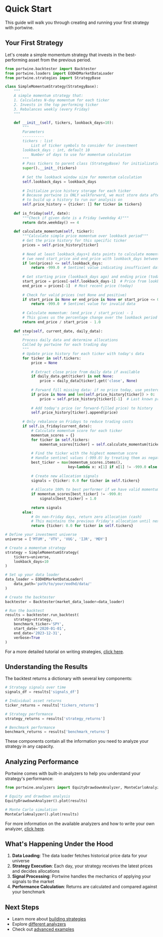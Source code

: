 # Quick Start

This guide will walk you through creating and running your first strategy with portwine.

## Your First Strategy

Let's create a simple momentum strategy that invests in the best-performing asset from the previous period.

```python
from portwine.backtester import Backtester
from portwine.loaders import EODHDMarketDataLoader
from portwine.strategies import StrategyBase

class SimpleMomentumStrategy(StrategyBase):
    """
    A simple momentum strategy that:
    1. Calculates N-day momentum for each ticker
    2. Invests in the top performing ticker
    3. Rebalances weekly (every Friday)
    """
    
    def __init__(self, tickers, lookback_days=10):
        """
        Parameters
        ----------
        tickers : list
            List of ticker symbols to consider for investment
        lookback_days : int, default 10
            Number of days to use for momentum calculation
        """
        # Pass tickers to parent class (StrategyBase) for initialization
        super().__init__(tickers)
        
        # Set the lookback window size for momentum calculation
        self.lookback_days = lookback_days
        
        # Initialize price history storage for each ticker
        # Because portwine is ONLY walkforward, we must store data after every timestep
        # to build up a history to run our analysis on
        self.price_history = {ticker: [] for ticker in tickers}
    
    def is_friday(self, date):
        """Check if given date is a Friday (weekday 4)"""
        return date.weekday() == 4
    
    def calculate_momentum(self, ticker):
        """Calculate simple price momentum over lookback period"""
        # Get the price history for this specific ticker
        prices = self.price_history[ticker]
        
        # Need at least lookback_days+1 data points to calculate momentum
        # (we need start_price and end_price with lookback_days between them)
        if len(prices) <= self.lookback_days:
            return -999.0  # Sentinel value indicating insufficient data
        
        # Get starting price (lookback_days ago) and ending price (today)
        start_price = prices[-self.lookback_days-1]  # Price from lookback_days+1 ago
        end_price = prices[-1]  # Most recent price (today)
        
        # Check for valid prices (not None and positive)
        if start_price is None or end_price is None or start_price <= 0:
            return -999.0  # Sentinel value for invalid data
        
        # Calculate momentum: (end_price / start_price) - 1
        # This gives us the percentage change over the lookback period
        return end_price / start_price - 1.0
    
    def step(self, current_date, daily_data):
        """
        Process daily data and determine allocations
        Called by portwine for each trading day
        """
        # Update price history for each ticker with today's data
        for ticker in self.tickers:
            price = None
            
            # Extract close price from daily data if available
            if daily_data.get(ticker) is not None:
                price = daily_data[ticker].get('close', None)
            
            # Forward fill missing data: if no price today, use yesterday's price
            if price is None and len(self.price_history[ticker]) > 0:
                price = self.price_history[ticker][-1]  # Last known price
                
            # Add today's price (or forward-filled price) to history
            self.price_history[ticker].append(price)
        
        # Only rebalance on Fridays to reduce trading costs
        if self.is_friday(current_date):
            # Calculate momentum score for each ticker
            momentum_scores = {}
            for ticker in self.tickers:
                momentum_scores[ticker] = self.calculate_momentum(ticker)
            
            # Find the ticker with the highest momentum score
            # Handle sentinel values (-999.0) by treating them as negative infinity
            best_ticker = max(momentum_scores.items(), 
                             key=lambda x: x[1] if x[1] != -999.0 else -float('inf'))[0]
            
            # Create new allocation signals
            signals = {ticker: 0.0 for ticker in self.tickers}
            
            # Allocate 100% to best performer if we have valid momentum data
            if momentum_scores[best_ticker] != -999.0:
                signals[best_ticker] = 1.0
            
            return signals
        else:
            # On non-Friday days, return zero allocation (cash)
            # This maintains the previous Friday's allocation until next rebalance
            return {ticker: 0.0 for ticker in self.tickers}

# Define your investment universe
universe = ['MTUM', 'VTV', 'VUG', 'IJR', 'MDY']

# Create a momentum strategy
strategy = SimpleMomentumStrategy(
    tickers=universe, 
    lookback_days=10
)

# Set up your data loader
data_loader = EODHDMarketDataLoader(
    data_path='path/to/your/eodhd/data/'
)

# Create the backtester
backtester = Backtester(market_data_loader=data_loader)

# Run the backtest
results = backtester.run_backtest(
    strategy=strategy,
    benchmark_ticker='SPY',
    start_date='2020-01-01',
    end_date='2023-12-31',
    verbose=True
)
```

For a more detailed tutorial on writing strategies, [click here](tutorial.md).

## Understanding the Results

The backtest returns a dictionary with several key components:

```python
# Strategy signals over time
signals_df = results['signals_df']

# Individual asset returns
ticker_returns = results['tickers_returns']

# Strategy performance
strategy_returns = results['strategy_returns']

# Benchmark performance
benchmark_returns = results['benchmark_returns']
```

These components contain all the information you need to analyze your strategy in any capacity.

## Analyzing Performance

Portwine comes with built-in analyzers to help you understand your strategy's performance:

```python
from portwine.analyzers import EquityDrawdownAnalyzer, MonteCarloAnalyzer

# Equity and drawdown analysis
EquityDrawdownAnalyzer().plot(results)

# Monte Carlo simulation
MonteCarloAnalyzer().plot(results)
```

For more information on the available analyzers and how to write your own analyzer, [click here](analyzers.md).

## What's Happening Under the Hood

1. **Data Loading**: The data loader fetches historical price data for your universe
2. **Strategy Execution**: Each day, your strategy receives the latest prices and decides allocations
3. **Signal Processing**: Portwine handles the mechanics of applying your signals to the market
4. **Performance Calculation**: Returns are calculated and compared against your benchmark

## Next Steps

- Learn more about [building strategies](user-guide/strategies.md)
- Explore [different analyzers](user-guide/analysis.md)
- Check out [advanced examples](examples/advanced-strategies.md) 